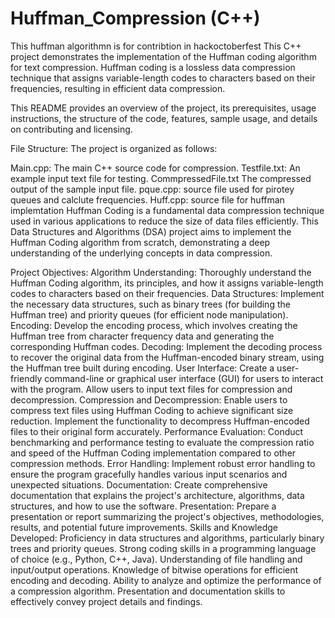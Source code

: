 # Huffman_Compression (C++)
This huffman algorithmn is for contribtion in hackoctoberfest
This C++ project demonstrates the implementation of the Huffman coding algorithm for text compression. Huffman coding is a lossless data compression technique that assigns variable-length codes to characters based on their frequencies, resulting in efficient data compression.

This README provides an overview of the project, its prerequisites, usage instructions, the structure of the code, features, sample usage, and details on contributing and licensing.

File Structure:
The project is organized as follows:

Main.cpp: The main C++ source code for compression.
Testfile.txt: An example input text file for testing.
CommpressedFile.txt The compressed output of the sample input file.
pque.cpp: source file used for pirotey queues and calclute frequencies.
Huff.cpp: source file for huffman implemtation
Huffman Coding is a fundamental data compression technique used in various applications to reduce the size of data files efficiently. This Data Structures and Algorithms (DSA) project aims to implement the Huffman Coding algorithm from scratch, demonstrating a deep understanding of the underlying concepts in data compression.

Project Objectives:
Algorithm Understanding:
Thoroughly understand the Huffman Coding algorithm, its principles, and how it assigns variable-length codes to characters based on their frequencies.
Data Structures:
Implement the necessary data structures, such as binary trees (for building the Huffman tree) and priority queues (for efficient node manipulation).
Encoding:
Develop the encoding process, which involves creating the Huffman tree from character frequency data and generating the corresponding Huffman codes.
Decoding:
Implement the decoding process to recover the original data from the Huffman-encoded binary stream, using the Huffman tree built during encoding.
User Interface:
Create a user-friendly command-line or graphical user interface (GUI) for users to interact with the program.
Allow users to input text files for compression and decompression.
Compression and Decompression:
Enable users to compress text files using Huffman Coding to achieve significant size reduction.
Implement the functionality to decompress Huffman-encoded files to their original form accurately.
Performance Evaluation:
Conduct benchmarking and performance testing to evaluate the compression ratio and speed of the Huffman Coding implementation compared to other compression methods.
Error Handling:
Implement robust error handling to ensure the program gracefully handles various input scenarios and unexpected situations.
Documentation:
Create comprehensive documentation that explains the project's architecture, algorithms, data structures, and how to use the software.
Presentation:
Prepare a presentation or report summarizing the project's objectives, methodologies, results, and potential future improvements.
Skills and Knowledge Developed:
Proficiency in data structures and algorithms, particularly binary trees and priority queues.
Strong coding skills in a programming language of choice (e.g., Python, C++, Java).
Understanding of file handling and input/output operations.
Knowledge of bitwise operations for efficient encoding and decoding.
Ability to analyze and optimize the performance of a compression algorithm.
Presentation and documentation skills to effectively convey project details and findings.


